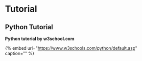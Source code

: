 # Tutorial

## Python Tutorial

**Python tutorial by w3school.com**

{% embed url="https://www.w3schools.com/python/default.asp" caption="" %}

